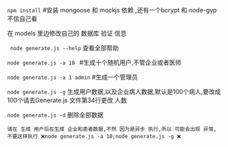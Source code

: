 
```npm install``` #安装 mongoose 和 mockjs 依赖 ,还有一个bcrypt 和 node-gyp 不信自己看

在 models 里边修改自己的 数据库 验证 信息

``` node generate.js --help``` 查看全部帮助


```node generate.js -a 10 ``` #生成十个随机用户,不管企业或者医师


```node generate.js -a 1 admin``` #生成一个管理员

```node generate.js -g``` 生成用户数据,以及企业病人数据,默认是100个病人,要改成100个请去Generate.js 文件第34行更改 人数

```node generate.js -d``` 删除全部数据





    请在 生成 用户后在生成 企业和患者数据,不然 因为是异步 执行,所以 可能会出现 异常,
    不要这样执行 ❌node generate.js -a 10;node generate.js -g ❌
